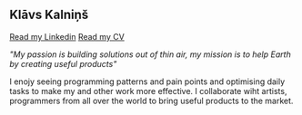  <link rel="stylesheet" href="https://cdn.jsdelivr.net/gh/devicons/devicon@v2.15.1/devicon.min.css"> 
 
## **Klāvs Kalniņš**

[Read my Linkedin](www.linkedin.com/in/klāvs-kalniņš-877633207)
[Read my CV]([www.linkedin.com/in/klāvs-kalniņš-877633207](https://docs.google.com/document/d/1m8dUqqGe1-KktPxEgDsjAHQXkjcE4RozcbXdRFinnhw/edit?usp=sharing))


*"My passion is building solutions out of thin air, my mission is to help Earth by creating useful products"*

I enojy seeing programming patterns and pain points and optimising daily tasks to make my and other work more effective.
I collaborate wiht artists, programmers from all over the world to bring useful products to the market.
